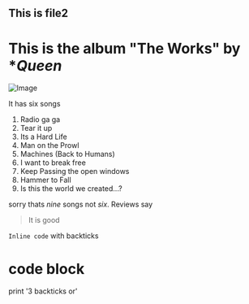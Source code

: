 ## This is file2
# This is the album **"The Works"** by **Queen* 

![Image](https://upload.wikimedia.org/wikipedia/en/3/39/Queen_The_Works.png)

It has six songs
1. Radio ga ga
2. Tear it up
3. Its a Hard Life
4. Man on the Prowl
5. Machines (Back to Humans)
6. I want to break free
7. Keep Passing the open windows
8. Hammer to Fall
9. Is this the world we created...?

sorry thats *nine* songs not *six*. Reviews say
> It is good
> 
`Inline code` with backticks	
# code block
print '3 backticks or'
